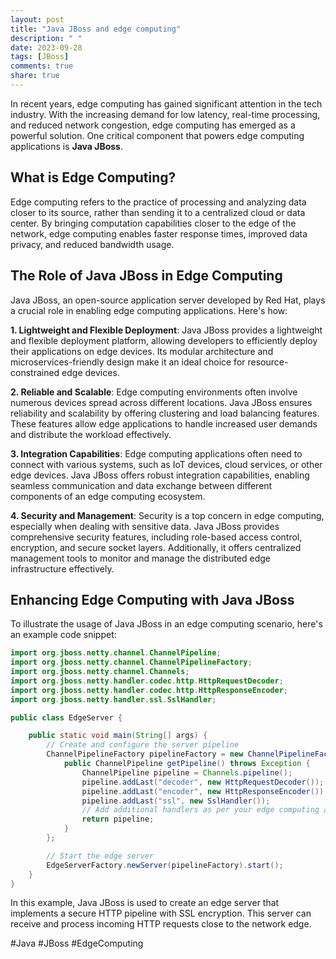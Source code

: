 ```yaml
---
layout: post
title: "Java JBoss and edge computing"
description: " "
date: 2023-09-28
tags: [JBoss]
comments: true
share: true
---
```


In recent years, edge computing has gained significant attention in the tech industry. With the increasing demand for low latency, real-time processing, and reduced network congestion, edge computing has emerged as a powerful solution. One critical component that powers edge computing applications is **Java JBoss**.

## What is Edge Computing?

Edge computing refers to the practice of processing and analyzing data closer to its source, rather than sending it to a centralized cloud or data center. By bringing computation capabilities closer to the edge of the network, edge computing enables faster response times, improved data privacy, and reduced bandwidth usage.

## The Role of Java JBoss in Edge Computing

Java JBoss, an open-source application server developed by Red Hat, plays a crucial role in enabling edge computing applications. Here's how:

**1. Lightweight and Flexible Deployment**: Java JBoss provides a lightweight and flexible deployment platform, allowing developers to efficiently deploy their applications on edge devices. Its modular architecture and microservices-friendly design make it an ideal choice for resource-constrained edge devices.

**2. Reliable and Scalable**: Edge computing environments often involve numerous devices spread across different locations. Java JBoss ensures reliability and scalability by offering clustering and load balancing features. These features allow edge applications to handle increased user demands and distribute the workload effectively.

**3. Integration Capabilities**: Edge computing applications often need to connect with various systems, such as IoT devices, cloud services, or other edge devices. Java JBoss offers robust integration capabilities, enabling seamless communication and data exchange between different components of an edge computing ecosystem.

**4. Security and Management**: Security is a top concern in edge computing, especially when dealing with sensitive data. Java JBoss provides comprehensive security features, including role-based access control, encryption, and secure socket layers. Additionally, it offers centralized management tools to monitor and manage the distributed edge infrastructure effectively.

## Enhancing Edge Computing with Java JBoss

To illustrate the usage of Java JBoss in an edge computing scenario, here's an example code snippet:

```java
import org.jboss.netty.channel.ChannelPipeline;
import org.jboss.netty.channel.ChannelPipelineFactory;
import org.jboss.netty.channel.Channels;
import org.jboss.netty.handler.codec.http.HttpRequestDecoder;
import org.jboss.netty.handler.codec.http.HttpResponseEncoder;
import org.jboss.netty.handler.ssl.SslHandler;

public class EdgeServer {

    public static void main(String[] args) {
        // Create and configure the server pipeline
        ChannelPipelineFactory pipelineFactory = new ChannelPipelineFactory() {
            public ChannelPipeline getPipeline() throws Exception {
                ChannelPipeline pipeline = Channels.pipeline();
                pipeline.addLast("decoder", new HttpRequestDecoder());
                pipeline.addLast("encoder", new HttpResponseEncoder());
                pipeline.addLast("ssl", new SslHandler());
                // Add additional handlers as per your edge computing application requirements
                return pipeline;
            }
        };

        // Start the edge server
        EdgeServerFactory.newServer(pipelineFactory).start();
    }
}
```

In this example, Java JBoss is used to create an edge server that implements a secure HTTP pipeline with SSL encryption. This server can receive and process incoming HTTP requests close to the network edge.

#Java #JBoss #EdgeComputing
